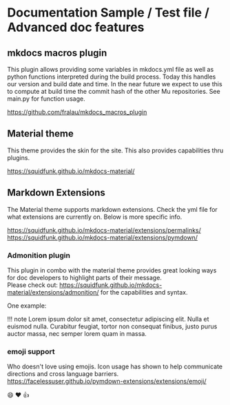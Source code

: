 # Documentation Sample / Test file / Advanced doc features

## mkdocs macros plugin

This plugin allows providing some variables in mkdocs.yml file as well as python functions interpreted during the build process.  Today this handles
our version and build date and time. In the near future we expect to use this to compute at build time the commit hash of the other Mu repositories.  See main.py for function usage.  

https://github.com/fralau/mkdocs_macros_plugin

## Material theme

This theme provides the skin for the site.  This also provides capabilities thru plugins.  

https://squidfunk.github.io/mkdocs-material/

## Markdown Extensions

The Material theme supports markdown extensions.  Check the yml file for what extensions are currently on.  Below is more specific info.  

https://squidfunk.github.io/mkdocs-material/extensions/permalinks/
https://squidfunk.github.io/mkdocs-material/extensions/pymdown/

### Admonition plugin

This plugin in combo with the material theme provides great looking ways for doc developers to highlight parts of their message.  
Please check out: https://squidfunk.github.io/mkdocs-material/extensions/admonition/ for the capabilities and syntax.  

One example:

!!! note
    Lorem ipsum dolor sit amet, consectetur adipiscing elit. Nulla et euismod
    nulla. Curabitur feugiat, tortor non consequat finibus, justo purus auctor
    massa, nec semper lorem quam in massa.

### emoji support

Who doesn't love using emojis. Icon usage has shown to help communicate directions and cross language barriers.  
https://facelessuser.github.io/pymdown-extensions/extensions/emoji/

:smile: :heart: :thumbsup:
